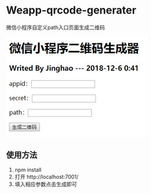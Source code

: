 # Weapp-qrcode-generater
微信小程序自定义path入口页面生成二维码

![](https://github.com/imNajeh/Weapp-qrcode-generater/blob/master/weapp-code-generater.PNG)

## 使用方法

1. npm install
2. 打开 http://localhost:7001/
3. 填入相应参数点击生成即可

